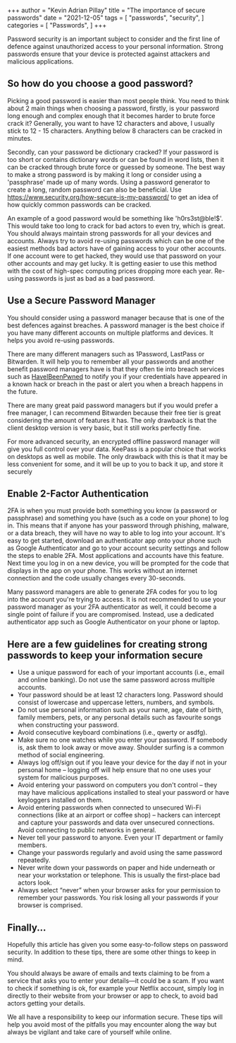 +++
author = "Kevin Adrian Pillay"
title = "The importance of secure passwords"
date = "2021-12-05"
tags = [
    "passwords",
    "security",
]
categories = [
    "Passwords",
]
+++

Password security is an important subject to consider and the first line of defence against unauthorized access to your personal information. Strong passwords ensure that your device is protected against attackers and malicious applications. 

## So how do you choose a good password?

Picking a good password is easier than most people think. You need to think about 2 main things when choosing a password, firstly, is your password long enough and complex enough that it becomes harder to brute force crack it? Generally, you want to have 12 characters and above, I usually stick to 12 - 15 characters. Anything below 8 characters can be cracked in minutes. 

Secondly, can your password be dictionary cracked? If your password is too short or contains dictionary words or can be found in word lists, then it can be cracked through brute force or guessed by someone. The best way to make a strong password is by making it long or consider using a 'passphrase' made up of many words. Using a password generator to create a long, random password can also be beneficial. Use https://www.security.org/how-secure-is-my-password/ to get an idea of how quickly common passwords can be cracked. 

An example of a good password would be something like 'h0rs3st@ble!$'. This would take too long to crack for bad actors to even try, which is great. 
You should always maintain strong passwords for all your devices and accounts. Always try to avoid re-using passwords which can be one of the easiest methods bad actors have of gaining access to your other accounts. 
If one account were to get hacked, they would use that password on your other accounts and may get lucky. It is getting easier to use this method with the cost of high-spec computing prices dropping more each year. Re-using passwords is just as bad as a bad password. 

## Use a Secure Password Manager

You should consider using a password manager because that is one of the best defences against breaches. A password manager is the best choice if you have many different accounts on multiple platforms and devices. It helps you avoid re-using passwords.

There are many different managers such as 1Password, LastPass or Bitwarden. It will help you to remember all your passwords and another benefit password managers have is that they often tie into breach services such as [HaveIBeenPwned](https://haveibeenpwned.com) to notify you if your credentials have appeared in a known hack or breach in the past or alert you when a breach happens in the future.

There are many great paid password managers but if you would prefer a free manager, I can recommend Bitwarden because their free tier is great considering the amount of features it has. The only drawback is that the client desktop version is very basic, but it still works perfectly fine. 

For more advanced security, an encrypted offline password manager will give you full control over your data. KeePass is a popular choice that works on desktops as well as mobile. The only drawback with this is that it may be less convenient for some, and it will be up to you to back it up, and store it securely

## Enable 2-Factor Authentication

2FA is when you must provide both something you know (a password or passphrase) and something you have (such as a code on your phone) to log in. This means that if anyone has your password through phishing, malware, or a data breach, they will have no way to able to log into your account. It's easy to get started, download an authenticator app onto your phone such as Google Authenticator and go to your account security settings and follow the steps to enable 2FA. Most applications and accounts have this feature. Next time you log in on a new device, you will be prompted for the code that displays in the app on your phone. This works without an internet connection and the code usually changes every 30-seconds.

Many password managers are able to generate 2FA codes for you to log into the account you're trying to access. It is not recommended to use your password manager as your 2FA authenticator as well, it could become a single point of failure if you are compromised. Instead, use a dedicated authenticator app such as Google Authenticator on your phone or laptop.

## Here are a few guidelines for creating strong passwords to keep your information secure

-	Use a unique password for each of your important accounts (i.e., email and online banking). Do not use the same password across multiple accounts. 
-	Your password should be at least 12 characters long. Password should consist of lowercase and uppercase letters, numbers, and symbols. 
-	Do not use personal information such as your name, age, date of birth, family members, pets, or any personal details such as favourite songs when constructing your password.
-	Avoid consecutive keyboard combinations (i.e., qwerty or asdfg).
-	Make sure no one watches while you enter your password. If somebody is, ask them to look away or move away. Shoulder surfing is a common method of social engineering. 
-	Always log off/sign out if you leave your device for the day if not in your personal home – logging off will help ensure that no one uses your system for malicious purposes. 
-	Avoid entering your password on computers you don't control – they may have malicious applications installed to steal your password or have keyloggers installed on them.
-	Avoid entering passwords when connected to unsecured Wi-Fi connections (like at an airport or coffee shop) – hackers can intercept and capture your passwords and data over unsecured connections. Avoid connecting to public networks in general. 
-	Never tell your password to anyone. Even your IT department or family members.
-	Change your passwords regularly and avoid using the same password repeatedly.
-	Never write down your passwords on paper and hide underneath or near your workstation or telephone. This is usually the first-place bad actors look.
-	Always select “never” when your browser asks for your permission to remember your passwords. You risk losing all your passwords if your browser is comprised. 

## Finally...

Hopefully this article has given you some easy-to-follow steps on password security. In addition to these tips, there are some other things to keep in mind. 

You should always be aware of emails and texts claiming to be from a service that asks you to enter your details—it could be a scam. 
If you want to check if something is ok, for example your Netflix account, simply log in directly to their website from your browser or app to check, to avoid bad actors getting your details. 

We all have a responsibility to keep our information secure. These tips will help you avoid most of the pitfalls you may encounter along the way but always be vigilant and take care of yourself while online. 
